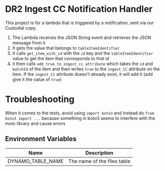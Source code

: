 # DR2 Ingest CC Notification Handler

This project is for a lambda that is triggered by a notification, sent via our Custodial copy.

1. The Lambda receives the JSON String event and retrieves the JSON message from it
2. It gets the value that belongs to `tableItemIdentifier`
3. It calls `get_item_with_id` with the `id` key and the `tableItemIdentifier` value to get the item that 
   corresponds to that id
4. it then calls `add_true_to_ingest_cc_attribute` which takes the `id` and `batchId` of the item and then writes 
   `true` to the `ingest_CC` attribute on the item. If the `ingest_CC` attribute doesn't already exist, it will add 
   it (add give it the value of `true`)

# Troubleshooting
   When it comes to the tests, avoid using `import boto3` and instead do `from boto3 import ...` because something in
   boto3 seems to interfere with the moto library and cause errors

## Environment Variables

| Name                           | Description                 |
|--------------------------------|-----------------------------|
| DYNAMO_TABLE_NAME              | The name of the files table |


